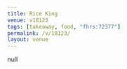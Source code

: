 ```yaml
---
title: Rice King
venue: v18123
tags: [takeaway, food, "fhrs:72377"]
permalink: /v/18123/
layout: venue
---
```

null